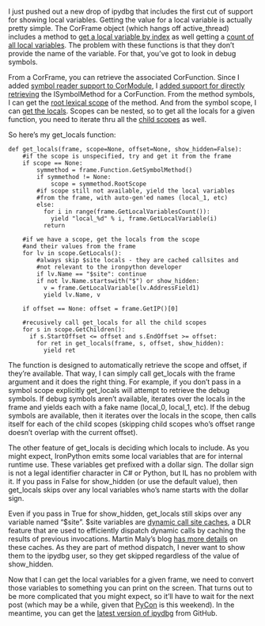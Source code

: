 I just pushed out a new drop of ipydbg that includes the first cut of
support for showing local variables. Getting the value for a local
variable is actually pretty simple. The CorFrame object (which hangs off
active\_thread) includes a method to [get a local variable by
index](http://github.com/devhawk/ipydbg/blob/442527b0aed3ac2f7ecf6ab8f5f7e93ad03090f2/CorDebug/CorDebug/Thread.cs#L448)
as well getting a [count of all local
variables](http://github.com/devhawk/ipydbg/blob/442527b0aed3ac2f7ecf6ab8f5f7e93ad03090f2/CorDebug/CorDebug/Thread.cs#L475).
The problem with these functions is that they don’t provide the name of
the variable. For that, you’ve got to look in debug symbols.

From a CorFrame, you can retrieve the associated CorFunction. Since I
added [symbol reader support to
CorModule](http://devhawk.net/2009/03/21/Writing+An+IronPython+Debugger+A+Little+HackhelliperrhellipCleanup.aspx),
I [added support for directly
retrieving](http://github.com/devhawk/ipydbg/commit/fc6dd0684f6b299db2eabcfe1803cab6231ea93f#diff-2)
the ISymbolMethod for a CorFunction. From the method symbols, I can get
the [root lexical
scope](http://github.com/devhawk/ipydbg/blob/442527b0aed3ac2f7ecf6ab8f5f7e93ad03090f2/CorDebug/CorSymbolStore/symmethod.cs#L167)
of the method. And from the symbol scope, I can [get the
locals](http://github.com/devhawk/ipydbg/blob/442527b0aed3ac2f7ecf6ab8f5f7e93ad03090f2/CorDebug/CorSymbolStore/SymScope.cs#L156).
Scopes can be nested, so to get all the locals for a given function, you
need to iterate thru all the [child
scopes](http://github.com/devhawk/ipydbg/blob/442527b0aed3ac2f7ecf6ab8f5f7e93ad03090f2/CorDebug/CorSymbolStore/SymScope.cs#L119)
as well.

So here’s my get\_locals function:

``` {.brush: .python}
def get_locals(frame, scope=None, offset=None, show_hidden=False):  
    #if the scope is unspecified, try and get it from the frame 
    if scope == None:  
        symmethod = frame.Function.GetSymbolMethod()  
        if symmethod != None:  
            scope = symmethod.RootScope  
        #if scope still not available, yield the local variables 
        #from the frame, with auto-gen'ed names (local_1, etc) 
        else:  
          for i in range(frame.GetLocalVariablesCount()):  
            yield "local_%d" % i, frame.GetLocalVariable(i)  
          return  

    #if we have a scope, get the locals from the scope  
    #and their values from the frame 
    for lv in scope.GetLocals():  
        #always skip $site locals - they are cached callsites and  
        #not relevant to the ironpython developer 
        if lv.Name == "$site": continue  
        if not lv.Name.startswith("$") or show_hidden:  
          v = frame.GetLocalVariable(lv.AddressField1)  
          yield lv.Name, v  

    if offset == None: offset = frame.GetIP()[0]  

    #recusively call get_locals for all the child scopes 
    for s in scope.GetChildren():  
      if s.StartOffset <= offset and s.EndOffset >= offset:  
        for ret in get_locals(frame, s, offset, show_hidden):  
          yield ret
```

The function is designed to automatically retrieve the scope and offset,
if they’re available. That way, I can simply call get\_locals with the
frame argument and it does the right thing. For example, if you don’t
pass in a symbol scope explicitly get\_locals will attempt to retrieve
the debug symbols. If debug symbols aren’t available, iterates over the
locals in the frame and yields each with a fake name (local\_0,
local\_1, etc). If the debug symbols are available, then it iterates
over the locals in the scope, then calls itself for each of the child
scopes (skipping child scopes who’s offset range doesn’t overlap with
the current offset).

The other feature of get\_locals is deciding which locals to include. As
you might expect, IronPython emits some local variables that are for
internal runtime use. These variables get prefixed with a dollar sign.
The dollar sign is not a legal identifier character in C\# or Python,
but IL has no problem with it. If you pass in False for show\_hidden (or
use the default value), then get\_locals skips over any local variables
who’s name starts with the dollar sign.

Even if you pass in True for show\_hidden, get\_locals still skips over
any variable named “\$site”. \$site variables are [dynamic call site
caches](http://msdn.microsoft.com/en-us/magazine/cc163344.aspx#S7), a
DLR feature that are used to efficiently dispatch dynamic calls by
caching the results of previous invocations. Martin Maly’s blog [has
more
details](http://blogs.msdn.com/mmaly/archive/2008/04/22/dlr-caches.aspx)
on these caches. As they are part of method dispatch, I never want to
show them to the ipydbg user, so they get skipped regardless of the
value of show\_hidden.

Now that I can get the local variables for a given frame, we need to
convert those variables to something you can print on the screen. That
turns out to be more complicated that you might expect, so it’ll have to
wait for the next post (which may be a while, given that
[PyCon](http://devhawk.net/2009/03/11/IronPython+At+PyCon.aspx) is this
weekend). In the meantime, you can get the [latest version of
ipydbg](http://github.com/devhawk/ipydbg/tree/442527b0aed3ac2f7ecf6ab8f5f7e93ad03090f2)
from GitHub.
